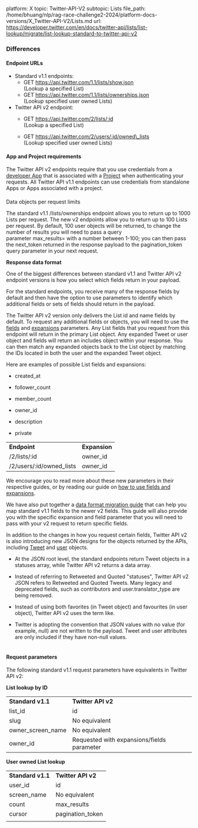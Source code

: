 platform: X
topic: Twitter-API-V2
subtopic: Lists
file_path: /home/bhuang/nlp/rag-race-challenge2-2024/platform-docs-versions/X_Twitter-API-V2/Lists.md
url: https://developer.twitter.com/en/docs/twitter-api/lists/list-lookup/migrate/list-lookup-standard-to-twitter-api-v2


### Differences

#### Endpoint URLs

* Standard v1.1 endpoints:
    * GET https://api.twitter.com/1.1/lists/show.json  
        (Lookup a specified List)
    * GET https://api.twitter.com/1.1/lists/ownerships.json  
        (Lookup specified user owned Lists)
* Twitter API v2 endpoint:
    * GET https://api.twitter.com/2/lists/:id  
        (Lookup a specified List)  
        
    * GET https://api.twitter.com/2/users/:id/owned\_lists  
        (Lookup specified user owned Lists)

#### App and Project requirements

The Twitter API v2 endpoints require that you use credentials from a [developer App](https://developer.twitter.com/en/docs/apps) that is associated with a [Project](https://developer.twitter.com/en/docs/projects) when authenticating your requests. All Twitter API v1.1 endpoints can use credentials from standalone Apps or Apps associated with a project.

####   
  
Data objects per request limits

The standard v1.1 /lists/ownerships endpoint allows you to return up to 1000 Lists per request. The new v2 endpoints allow you to return up to 100 Lists per request. By default, 100 user objects will be returned, to change the number of results you will need to pass a query parameter max\_results= with a number between 1-100; you can then pass the next\_token returned in the response payload to the pagination\_token query parameter in your next request.

**Response data format**

One of the biggest differences between standard v1.1 and Twitter API v2 endpoint versions is how you select which fields return in your payload.

For the standard endpoints, you receive many of the response fields by default and then have the option to use parameters to identify which additional fields or sets of fields should return in the payload.

The Twitter API v2 version only delivers the List id and name fields by default. To request any additional fields or objects, you will need to use the [fields](https://developer.twitter.com/en/docs/twitter-api/fields/content/developer-twitter/en/docs/twitter-api/fields) and [expansions](https://developer.twitter.com/en/docs/twitter-api/fields/content/developer-twitter/en/docs/twitter-api/expansions) parameters. Any List fields that you request from this endpoint will return in the primary List object. Any expanded Tweet or user object and fields will return an includes object within your response. You can then match any expanded objects back to the List object by matching the IDs located in both the user and the expanded Tweet object. 

Here are examples of possible List fields and expansions:

* created\_at
    
* follower\_count
    
* member\_count
    
* owner\_id
    
* description
    
* private
    

|     |     |
| --- | --- |
| **Endpoint** | **Expansion** |
| /2/lists/:id | owner\_id |
| /2/users/:id/owned\_lists | owner\_id |

We encourage you to read more about these new parameters in their respective guides, or by reading our guide on [how to use fields and expansions](https://developer.twitter.com/en/docs/twitter-api/data-dictionary/using-fields-and-expansions). 

We have also put together a [data format migration guide](https://developer.twitter.com/en/docs/twitter-api/migrate/data-formats/standard-v1-1-to-v2) that can help you map standard v1.1 fields to the newer v2 fields. This guide will also provide you with the specific expansion and field parameter that you will need to pass with your v2 request to return specific fields. 

In addition to the changes in how you request certain fields, Twitter API v2 is also introducing new JSON designs for the objects returned by the APIs, including [Tweet](https://developer.twitter.com/en/docs/twitter-api/data-dictionary/object-model/tweet) and [user](https://developer.twitter.com/en/docs/twitter-api/data-dictionary/object-model/user) objects.

* At the JSON root level, the standard endpoints return Tweet objects in a statuses array, while Twitter API v2 returns a data array. 
    
* Instead of referring to Retweeted and Quoted "statuses", Twitter API v2 JSON refers to Retweeted and Quoted Tweets. Many legacy and deprecated fields, such as contributors and user.translator\_type are being removed. 
    
* Instead of using both favorites (in Tweet object) and favourites (in user object), Twitter API v2 uses the term like. 
    
* Twitter is adopting the convention that JSON values with no value (for example, null) are not written to the payload. Tweet and user attributes are only included if they have non-null values.  
     
    

#### Request parameters

The following standard v1.1 request parameters have equivalents in Twitter API v2:

**List lookup by ID**

|     |     |
| --- | --- |
| **Standard v1.1** | **Twitter API v2** |
| list\_id | id  |
| slug | No equivalent |
| owner\_screen\_name | No equivalent |
| owner\_id | Requested with expansions/fields parameter |

**User owned List lookup**

|     |     |
| --- | --- |
| **Standard v1.1** | **Twitter API v2** |
| user\_id | id  |
| screen\_name | No equivalent |
| count | max\_results |
| cursor | pagination\_token |
|     |     |
